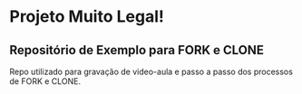 # Projeto Muito Legal!

## Repositório de Exemplo para FORK e CLONE

Repo utilizado para gravação de video-aula e passo a passo dos processos de FORK e CLONE.
